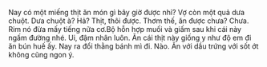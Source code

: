 Nay có một miếng thịt ăn món gì bây giờ được nhỉ? Vợ còn một quả dưa chuột. Dưa chuột à? Hả? Thịt, thôi được. Thơm thế, ăn được chưa? Chưa. Rim nó đừa mấy tiếng nữa cơ.Bộ hỗn hợp muối và giấm sau khi cái này ngấm đường nhé. Ui, đậm nhân luôn. Ăn cái thịt này giống y như độ em đi ăn bún huế ấy. Nay ra đổi thằng bánh mì đi. Nào. Ăn với dầu trứng với sốt ớt không cũng ngon ý.
